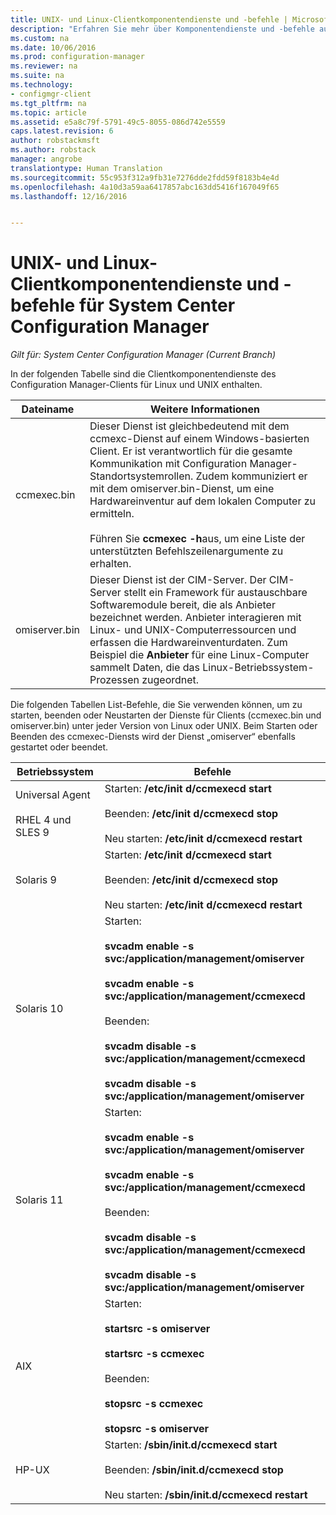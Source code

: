 ```yaml
---
title: UNIX- und Linux-Clientkomponentendienste und -befehle | Microsoft-Dokumentation
description: "Erfahren Sie mehr über Komponentendienste und -befehle auf Linux- und UNIX-Clients in System Center Configuration Manager."
ms.custom: na
ms.date: 10/06/2016
ms.prod: configuration-manager
ms.reviewer: na
ms.suite: na
ms.technology:
- configmgr-client
ms.tgt_pltfrm: na
ms.topic: article
ms.assetid: e5a8c79f-5791-49c5-8055-086d742e5559
caps.latest.revision: 6
author: robstackmsft
ms.author: robstack
manager: angrobe
translationtype: Human Translation
ms.sourcegitcommit: 55c953f312a9fb31e7276dde2fdd59f8183b4e4d
ms.openlocfilehash: 4a10d3a59aa6417857abc163dd5416f167049f65
ms.lasthandoff: 12/16/2016


---
```

# <a name="linux-and-unix-clients-component-services-and-commands-for-system-center-configuration-manager"></a>UNIX- und Linux-Clientkomponentendienste und -befehle für System Center Configuration Manager

*Gilt für: System Center Configuration Manager (Current Branch)*


 In der folgenden Tabelle sind die Clientkomponentendienste des Configuration Manager-Clients für Linux und UNIX enthalten.  

|Dateiname|Weitere Informationen|  
|---------------|----------------------|  
|ccmexec.bin|Dieser Dienst ist gleichbedeutend mit dem ccmexc-Dienst auf einem Windows-basierten Client. Er ist verantwortlich für die gesamte Kommunikation mit Configuration Manager-Standortsystemrollen. Zudem kommuniziert er mit dem omiserver.bin-Dienst, um eine Hardwareinventur auf dem lokalen Computer zu ermitteln.<br /><br /> Führen Sie **ccmexec -h**aus, um eine Liste der unterstützten Befehlszeilenargumente zu erhalten.|  
|omiserver.bin|Dieser Dienst ist der CIM-Server. Der CIM-Server stellt ein Framework für austauschbare Softwaremodule bereit, die als Anbieter bezeichnet werden. Anbieter interagieren mit Linux- und UNIX-Computerressourcen und erfassen die Hardwareinventurdaten. Zum Beispiel die **Anbieter** für eine Linux-Computer sammelt Daten, die das Linux-Betriebssystem-Prozessen zugeordnet.|  

 Die folgenden Tabellen List-Befehle, die Sie verwenden können, um zu starten, beenden oder Neustarten der Dienste für Clients (ccmexec.bin und omiserver.bin) unter jeder Version von Linux oder UNIX. Beim Starten oder Beenden des ccmexec-Diensts wird der Dienst „omiserver“ ebenfalls gestartet oder beendet.  

|Betriebssystem|Befehle|  
|----------------------|--------------|  
|Universal Agent<br /><br /> RHEL 4 und SLES 9|Starten: **/etc/init d/ccmexecd start**<br /><br /> Beenden: **/etc/init d/ccmexecd stop**<br /><br /> Neu starten: **/etc/init d/ccmexecd restart**|  
|Solaris 9|Starten: **/etc/init d/ccmexecd start**<br /><br /> Beenden: **/etc/init d/ccmexecd stop**<br /><br /> Neu starten: **/etc/init d/ccmexecd restart**|  
|Solaris 10|Starten:<br /><br /> **svcadm enable -s svc:/application/management/omiserver**<br /><br /> **svcadm enable -s svc:/application/management/ccmexecd**<br /><br /> Beenden:<br /><br /> **svcadm disable -s svc:/application/management/ccmexecd**<br /><br /> **svcadm disable -s svc:/application/management/omiserver**|  
|Solaris 11|Starten:<br /><br /> **svcadm enable -s svc:/application/management/omiserver**<br /><br /> **svcadm enable -s svc:/application/management/ccmexecd**<br /><br /> Beenden:<br /><br /> **svcadm disable -s svc:/application/management/ccmexecd**<br /><br /> **svcadm disable -s svc:/application/management/omiserver**|  
|AIX|Starten:<br /><br /> **startsrc -s omiserver**<br /><br /> **startsrc -s ccmexec**<br /><br /> Beenden:<br /><br /> **stopsrc -s ccmexec**<br /><br /> **stopsrc -s omiserver**|  
|HP-UX|Starten: **/sbin/init.d/ccmexecd start**<br /><br /> Beenden: **/sbin/init.d/ccmexecd stop**<br /><br /> Neu starten: **/sbin/init.d/ccmexecd restart**|  

